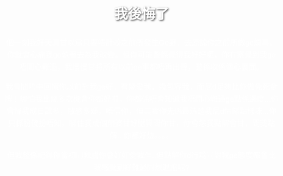<!DOCTYPE html>
<html lang="zh-Hant">
<head>
    <meta charset="UTF-8">
    <meta name="viewport" content="width=device-width, initial-scale=1.0">
    <title>我後悔了</title>
    <style>
        body {
            background-image: url('https://png.pngtree.com/thumb_back/fw800/background/20230415/pngtree-dark-dramatic-sky-and-clouds-background-for-death-sad-concept-image_2403938.jpg');
            background-size: cover;
            color: #ffffff; /* 淺色文字 */
            font-family: Arial, sans-serif;
            padding: 40px;
            text-align: center;
            font-size: 20px; /* 增加字體大小 */
            line-height: 1.6; /* 增加行間距 */
        }
        h1 {
            margin-bottom: 30px;
            font-size: 36px; /* 標題字體大小 */
            text-shadow: 2px 2px 4px rgba(0, 0, 0, 0.7); /* 標題陰影 */
        }
        p {
            margin: 20px 0; /* 段落外邊距 */
            max-width: 800px; /* 段落最大寬度 */
            margin-left: auto; /* 自動左右邊距 */
            margin-right: auto; /* 自動左右邊距 */
        }
    </style>
</head>
<body>
    <h1>我後悔了</h1>
    <p>個一刻我好天真甘以爲只要唔計較之前所發生Ge野，去原諒你之前所做ge爛事，你就會心痛我ge執著去為我改變。但你可能整係覺得我好好呃，你冇察覺到我ge唔開心難過，我慢慢甘將所有以前ge事都唔再出聲，整係收係個心裏面。</p>
    <p>我會間唔中回憶你以前對我ge好，有幾愛我，幾包容我，而尼d足夠比你做免死金牌！哪怕我比幾多次機會你都好啦，你都係唔會知道我唔開心難過ge點係邊度...你會怪我成日諗多，敏感多疑，唔信你，但其實你先係最清楚我尼d情緒點樣唻...你只係扮傻扮唔知。睇住我成個顛婆甘好嬲質問你甘，你會怨我點解會甘，問我點解...你都好攰。。。。</p>
    <p>但我整係記得你當初同我講你會好好愛我乍..但點解你d行爲同對我ge態度都會比我感覺到好難過同想退縮呢?</p>
</body>
</html>
